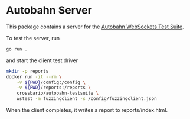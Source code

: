 # Autobahn Server

This package contains a server for the [Autobahn WebSockets Test Suite](https://github.com/crossbario/autobahn-testsuite).

To test the server, run

```bash
go run .
```

and start the client test driver
```bash
mkdir -p reports
docker run -it --rm \
    -v ${PWD}/config:/config \
    -v ${PWD}/reports:/reports \
    crossbario/autobahn-testsuite \
    wstest -m fuzzingclient -s /config/fuzzingclient.json
```

When the client completes, it writes a report to reports/index.html.